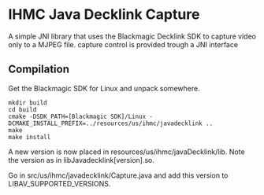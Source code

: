 # IHMC Java Decklink Capture

A simple JNI library that uses the Blackmagic Decklink SDK to capture video only to a MJPEG file. 
capture control is provided trough a JNI interface

## Compilation

Get the Blackmagic SDK for Linux and unpack somewhere.
```
mkdir build
cd build
cmake -DSDK_PATH=[Blackmagic SDK]/Linux -DCMAKE_INSTALL_PREFIX=../resources/us/ihmc/javadecklink ..
make 
make install
```

A new version is now placed in resources/us/ihmc/javaDecklink/lib. Note the version as in libJavadecklink[version].so. 

Go in src/us/ihmc/javadecklink/Capture.java and add this version to LIBAV_SUPPORTED_VERSIONS.
